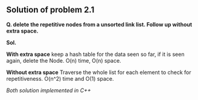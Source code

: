 ## Solution of problem 2.1

**Q. delete the repetitive nodes from a unsorted link list. Follow up without extra space.**

**Sol.**

**With extra space**
keep a hash table for the data seen so far, if it is seen again, delete the Node. O(n) time, O(n) space.


**Without extra space**
Traverse the whole list for each element to check for repetitiveness. O(n^2) time and O(1) space.

*Both solution implemented in C++*
